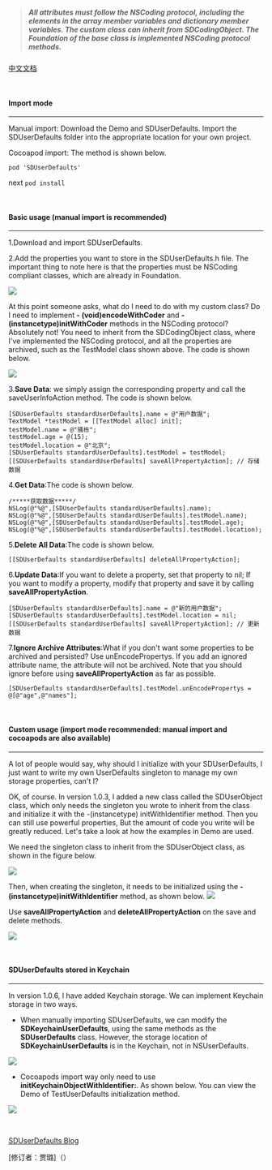 > ##### All attributes must follow the NSCoding protocol, including the elements in the array member variables and dictionary member variables. The custom class can inherit from SDCodingObject. The Foundation of the base class is implemented NSCoding protocol methods.

[中文文档](https://github.com/wang82426107/SDUserDefaults/blob/master/README_CHINESE.md)

<br>

#### Import mode

***

Manual import: Download the Demo and SDUserDefaults. Import the SDUserDefaults folder into the appropriate location for your own project.

Cocoapod import: The method is shown below.

```
pod 'SDUserDefaults'
```
next  `pod install`


<br>


#### Basic usage (manual import is recommended)

***

1.Download and import SDUserDefaults.

2.Add the properties you want to store in the SDUserDefaults.h file. The important thing to note here is that the properties must be NSCoding compliant classes, which are already in Foundation.

![](https://upload-images.jianshu.io/upload_images/1396375-ba4ce6329628bf3d.png?imageMogr2/auto-orient/strip%7CimageView2/2/w/1240)


At this point someone asks, what do I need to do with my custom class? Do I need to implement **- (void)encodeWithCoder** and **- (instancetype)initWithCoder** methods in the NSCoding protocol? Absolutely not! You need to inherit from the SDCodingObject class, where I've implemented the NSCoding protocol, and all the properties are archived, such as the TestModel class shown above. The code is shown below.

![](https://upload-images.jianshu.io/upload_images/1396375-9494527a5cbc24cb.png?imageMogr2/auto-orient/strip%7CimageView2/2/w/1240)

3.**Save Data**: we simply assign the corresponding property and call the saveUserInfoAction method. The code is shown below.
```
[SDUserDefaults standardUserDefaults].name = @"用户数据";
TextModel *testModel = [[TextModel alloc] init];
testModel.name = @"骚栋";
testModel.age = @(15);
testModel.location = @"北京";
[SDUserDefaults standardUserDefaults].testModel = testModel;
[[SDUserDefaults standardUserDefaults] saveAllPropertyAction]; // 存储数据
```

4.**Get Data**:The code is shown below.

```
/*****获取数据*****/
NSLog(@"%@",[SDUserDefaults standardUserDefaults].name);
NSLog(@"%@",[SDUserDefaults standardUserDefaults].testModel.name);
NSLog(@"%@",[SDUserDefaults standardUserDefaults].testModel.age);
NSLog(@"%@",[SDUserDefaults standardUserDefaults].testModel.location);
```

5.**Delete All Data**:The code is shown below.

```
[[SDUserDefaults standardUserDefaults] deleteAllPropertyAction];
```

6.**Update Data**:If you want to delete a property, set that property to nil; If you want to modify a property, modify that property and save it by calling **saveAllPropertyAction**.

```
[SDUserDefaults standardUserDefaults].name = @"新的用户数据";
[SDUserDefaults standardUserDefaults].testModel.location = nil;
[[SDUserDefaults standardUserDefaults] saveAllPropertyAction]; // 更新数据
```

7.**Ignore Archive Attributes**:What if you don't want some properties to be archived and persisted? Use unEncodePropertys. If you add an ignored attribute name, the attribute will not be archived. Note that you should ignore before using **saveAllPropertyAction** as far as possible.

```
[SDUserDefaults standardUserDefaults].testModel.unEncodePropertys = @[@"age",@"names"];
```


<br>

#### Custom usage (import mode recommended: manual import and cocoapods are also available)
***

A lot of people would say, why should I initialize with your SDUserDefaults, I just want to write my own UserDefaults singleton to manage my own storage properties, can't I?

OK, of course. In version 1.0.3, I added a new class called the SDUserObject class, which only needs the singleton you wrote to inherit from the class and initialize it with the -(instancetype) initWithIdentifier method. Then you can still use powerful properties, But the amount of code you write will be greatly reduced. Let's take a look at how the examples in Demo are used.

We need the singleton class to inherit from the SDUserObject class, as shown in the figure below.

![](https://upload-images.jianshu.io/upload_images/1396375-a71856bfbdf346c3.png?imageMogr2/auto-orient/strip%7CimageView2/2/w/1240)

Then, when creating the singleton, it needs to be initialized using the **- (instancetype)initWithIdentifier** method, as shown below.
![](https://upload-images.jianshu.io/upload_images/1396375-b12a83d3e91037af.png?imageMogr2/auto-orient/strip%7CimageView2/2/w/1240)

Use **saveAllPropertyAction** and **deleteAllPropertyAction** on the save and delete methods.

![](https://upload-images.jianshu.io/upload_images/1396375-6f81b7850d7c2f44.png?imageMogr2/auto-orient/strip%7CimageView2/2/w/1240)

<br>

#### SDUserDefaults stored in Keychain

***

In version 1.0.6, I have added Keychain storage. We can implement Keychain storage in two ways.

* When manually importing SDUserDefaults, we can modify the **SDKeychainUserDefaults**, using the same methods as the **SDUserDefaults** class. However, the storage location of **SDKeychainUserDefaults** is in the Keychain, not in NSUserDefaults.

![](https://upload-images.jianshu.io/upload_images/1396375-00b5ca718825fcc6.png?imageMogr2/auto-orient/strip%7CimageView2/2/w/1240)


* Cocoapods import way only need to use **initKeychainObjectWithIdentifier:**. As shown below. You can view the Demo of TestUserDefaults initialization method.

![](https://upload-images.jianshu.io/upload_images/1396375-276484c0049f98e0.png?imageMogr2/auto-orient/strip%7CimageView2/2/w/1240)


<br>

[SDUserDefaults Blog](https://www.jianshu.com/p/7005244f83b1)

[修订者：贾璐]（）

